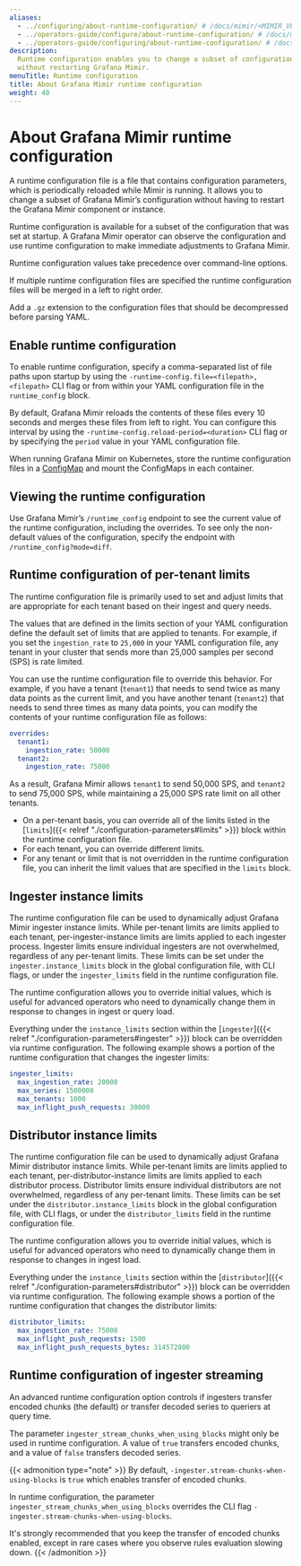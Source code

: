 ```yaml
---
aliases:
  - ../configuring/about-runtime-configuration/ # /docs/mimir/<MIMIR_VERSION>/configuring/about-runtime-configuration/
  - ../operators-guide/configure/about-runtime-configuration/ # /docs/mimir/<MIMIR_VERSION>/operators-guide/configure/about-runtime-configuration/
  - ../operators-guide/configuring/about-runtime-configuration/ # /docs/mimir/<MIMIR_VERSION>/operators-guide/configuring/about-runtime-configuration/
description:
  Runtime configuration enables you to change a subset of configurations
  without restarting Grafana Mimir.
menuTitle: Runtime configuration
title: About Grafana Mimir runtime configuration
weight: 40
---
```


# About Grafana Mimir runtime configuration

A runtime configuration file is a file that contains configuration parameters, which is periodically reloaded while Mimir is running.
It allows you to change a subset of Grafana Mimir’s configuration without having to restart the Grafana Mimir component or instance.

Runtime configuration is available for a subset of the configuration that was set at startup.
A Grafana Mimir operator can observe the configuration and use runtime configuration to make immediate adjustments to Grafana Mimir.

Runtime configuration values take precedence over command-line options.

If multiple runtime configuration files are specified the runtime configuration files will be merged in a left to right order.

Add a `.gz` extension to the configuration files that should be decompressed before parsing YAML.

## Enable runtime configuration

To enable runtime configuration, specify a comma-separated list of file paths upon startup by using the `-runtime-config.file=<filepath>,<filepath>` CLI flag or from within your YAML configuration file in the `runtime_config` block.

By default, Grafana Mimir reloads the contents of these files every 10 seconds and merges these files from left to right. You can configure this interval by using the `-runtime-config.reload-period=<duration>` CLI flag or by specifying the `period` value in your YAML configuration file.

When running Grafana Mimir on Kubernetes, store the runtime configuration files in a [ConfigMap](https://kubernetes.io/docs/concepts/configuration/configmap/) and mount the ConfigMaps in each container.

## Viewing the runtime configuration

Use Grafana Mimir’s `/runtime_config` endpoint to see the current value of the runtime configuration, including the overrides. To see only the non-default values of the configuration, specify the endpoint with `/runtime_config?mode=diff`.

## Runtime configuration of per-tenant limits

The runtime configuration file is primarily used to set and adjust limits that are appropriate for each tenant based on their ingest and query needs.

The values that are defined in the limits section of your YAML configuration define the default set of limits that are applied to tenants. For example, if you set the `ingestion_rate` to `25,000` in your YAML configuration file, any tenant in your cluster that sends more than 25,000 samples per second (SPS) is rate limited.

You can use the runtime configuration file to override this behavior. For example, if you have a tenant (`tenant1`) that needs to send twice as many data points as the current limit, and you have another tenant (`tenant2`) that needs to send three times as many data points, you can modify the contents of your runtime configuration file as follows:

```yaml
overrides:
  tenant1:
    ingestion_rate: 50000
  tenant2:
    ingestion_rate: 75000
```

As a result, Grafana Mimir allows `tenant1` to send 50,000 SPS, and `tenant2` to send 75,000 SPS, while maintaining a 25,000 SPS rate limit on all other tenants.

- On a per-tenant basis, you can override all of the limits listed in the [`limits`]({{< relref "./configuration-parameters#limits" >}}) block within the runtime configuration file.
- For each tenant, you can override different limits.
- For any tenant or limit that is not overridden in the runtime configuration file, you can inherit the limit values that are specified in the `limits` block.

## Ingester instance limits

The runtime configuration file can be used to dynamically adjust Grafana Mimir ingester instance limits. While per-tenant limits are limits applied to each tenant, per-ingester-instance limits are limits applied to each ingester process.
Ingester limits ensure individual ingesters are not overwhelmed, regardless of any per-tenant limits. These limits can be set under the `ingester.instance_limits` block in the global configuration file, with CLI flags, or under the `ingester_limits` field in the runtime configuration file.

The runtime configuration allows you to override initial values, which is useful for advanced operators who need to dynamically change them in response to changes in ingest or query load.

Everything under the `instance_limits` section within the [`ingester`]({{< relref "./configuration-parameters#ingester" >}}) block can be overridden via runtime configuration.
The following example shows a portion of the runtime configuration that changes the ingester limits:

```yaml
ingester_limits:
  max_ingestion_rate: 20000
  max_series: 1500000
  max_tenants: 1000
  max_inflight_push_requests: 30000
```

## Distributor instance limits

The runtime configuration file can be used to dynamically adjust Grafana Mimir distributor instance limits. While per-tenant limits are limits applied to each tenant, per-distributor-instance limits are limits applied to each distributor process.
Distributor limits ensure individual distributors are not overwhelmed, regardless of any per-tenant limits. These limits can be set under the `distributor.instance_limits` block in the global configuration file, with CLI flags, or under the `distributor_limits` field in the runtime configuration file.

The runtime configuration allows you to override initial values, which is useful for advanced operators who need to dynamically change them in response to changes in ingest load.

Everything under the `instance_limits` section within the [`distributor`]({{< relref "./configuration-parameters#distributor" >}}) block can be overridden via runtime configuration.
The following example shows a portion of the runtime configuration that changes the distributor limits:

```yaml
distributor_limits:
  max_ingestion_rate: 75000
  max_inflight_push_requests: 1500
  max_inflight_push_requests_bytes: 314572800
```

## Runtime configuration of ingester streaming

An advanced runtime configuration option controls if ingesters transfer encoded chunks (the default) or transfer decoded series to queriers at query time.

The parameter `ingester_stream_chunks_when_using_blocks` might only be used in runtime configuration.
A value of `true` transfers encoded chunks, and a value of `false` transfers decoded series.

{{< admonition type="note" >}}
By default, `-ingester.stream-chunks-when-using-blocks` is `true` which enables transfer of encoded chunks.

In runtime configuration, the parameter `ingester_stream_chunks_when_using_blocks` overrides the CLI flag `-ingester.stream-chunks-when-using-blocks`.

It's strongly recommended that you keep the transfer of encoded chunks enabled, except in rare cases where you observe rules evaluation slowing down.
{{< /admonition >}}

